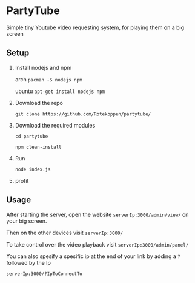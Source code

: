 # PartyTube
Simple tiny Youtube video requesting system, for playing them on a big screen

## Setup

1.  Install nodejs and npm

    arch ```pacman -S nodejs npm```

    ubuntu ```apt-get install nodejs npm```

2.  Download the repo

    ```git clone https://github.com/Rotekoppen/partytube/```

3.  Download the required modules

    ```cd partytube```
    
    ```npm clean-install```

4.  Run

    ```node index.js```

5.  profit

## Usage

After starting the server, open the website ```serverIp:3000/admin/view/``` on your big screen.

Then on the other devices visit ```serverIp:3000/```

To take control over the video playback visit ```serverIp:3000/admin/panel/```

You can also spesify a spesific ip at the end of your link by adding a ```?``` followed by the Ip

```serverIp:3000/?IpToConnectTo```
